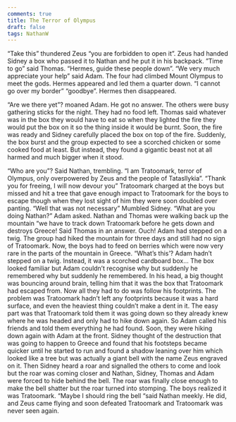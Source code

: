 ```yaml
---
comments: true
title: The Terror of Olympus
draft: false
tags: NathanW
---
```


“Take this” thundered Zeus “you are forbidden to open it”.  Zeus had handed Sidney a box who passed it to Nathan and he put it in his backpack. ”Time to go” said Thomas. “Hermes, guide these people down”. “We very much appreciate your help” said Adam. The four had climbed Mount Olympus to meet the gods. Hermes appeared and led them a quarter down. “I cannot go over my border”  “goodbye”. Hermes then disappeared.
 
“Are we there yet”? moaned Adam. He got no answer. The others were busy gathering sticks for the night. They had no food left. Thomas said whatever was in the box they would have to eat so when they lighted the fire they would put the box on it so the thing inside it would be burnt. Soon, the fire was ready and Sidney carefully placed the box on top of the fire. Suddenly, the box burst and the group expected to see a scorched chicken or some cooked food at least. But instead, they found a gigantic beast not at all harmed and much bigger when it stood.
 
“Who are you”? Said Nathan, trembling. “I am Tratoomark, terror of Olympus, only overpowered by Zeus and the people of Tatasllykia”. “Thank you for freeing, I will now devour you” Tratoomark charged at the boys but missed and hit a tree that gave enough impact to Tratoomark for the boys to escape though when they lost sight of him they were soon doubled over panting. “Well that was not necessary” Mumbled Sidney. “What are you doing Nathan?” Adam asked. Nathan and Thomas were walking back up the mountain “we have to track down Tratoomark before he gets down and destroys Greece! Said Thomas in an answer. Ouch! Adam had stepped on a twig. The group had hiked the mountain for three days and still had no sign of Tratoomark. Now, the boys had to feed on berries which were now very rare in the parts of the mountain in Greece. “What’s this’? Adam hadn’t stepped on a twig. Instead, it was a scorched cardboard box… The box looked familiar but Adam couldn’t recognise why but suddenly he remembered why but suddenly he remembered. In his head, a big thought was bouncing around brain, telling him that it was the box that Tratoomark had escaped from. Now all they had to do was follow his footprints. The problem was Tratoomark hadn’t left any footprints because it was a hard surface, and even the heaviest thing couldn’t make a dent in it. The easy part was that Tratoomark told them it was going down so they already knew where he was headed and only had to hike down again. So Adam called his friends and told them everything he had found. Soon, they were hiking down again with Adam at the front. Sidney thought of the destruction that was going to happen to Greece and found that his footsteps became quicker until he started to run and found a shadow leaning over him which looked like a tree but was actually a giant bell with the name Zeus engraved on it. Then Sidney heard a roar and signalled the others to come and look but the roar was coming closer and Nathan, Sidney, Thomas and Adam were forced to hide behind the bell. The roar was finally close enough to make the bell shatter but the roar turned into stomping. The boys realized it was Tratoomark. “Maybe I should ring the bell “said Nathan meekly. He did, and Zeus came flying and soon defeated Tratoomark and Tratoomark was never seen again.
